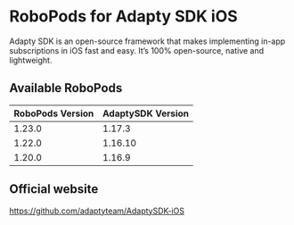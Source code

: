 # RoboPods for Adapty SDK iOS
Adapty SDK is an open-source framework that makes implementing in-app subscriptions in iOS fast and easy. It’s 100% open-source, native and lightweight.

## Available RoboPods

| RoboPods Version | AdaptySDK Version |
|------------------|-------------------|
| 1.23.0           | 1.17.3            |
| 1.22.0           | 1.16.10           |
| 1.20.0           | 1.16.9            |

## Official website
https://github.com/adaptyteam/AdaptySDK-iOS
